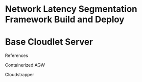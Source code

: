 # Network Latency Segmentation Framework Build and Deploy

# Base Cloudlet Server

References

Containerized AGW

Cloudstrapper
